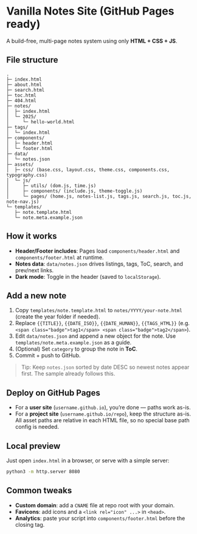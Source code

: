 # Vanilla Notes Site (GitHub Pages ready)

A build-free, multi-page notes system using only **HTML + CSS + JS**.

## File structure

```
.
├─ index.html
├─ about.html
├─ search.html
├─ toc.html
├─ 404.html
├─ notes/
│  ├─ index.html
│  └─ 2025/
│     └─ hello-world.html
├─ tags/
│  └─ index.html
├─ components/
│  ├─ header.html
│  └─ footer.html
├─ data/
│  └─ notes.json
├─ assets/
│  ├─ css/ (base.css, layout.css, theme.css, components.css, typography.css)
│  └─ js/
│     ├─ utils/ (dom.js, time.js)
│     ├─ components/ (include.js, theme-toggle.js)
│     └─ pages/ (home.js, notes-list.js, tags.js, search.js, toc.js, note-nav.js)
└─ templates/
   ├─ note.template.html
   └─ note.meta.example.json
```

## How it works
- **Header/Footer includes**: Pages load `components/header.html` and `components/footer.html` at runtime.
- **Notes data**: `data/notes.json` drives listings, tags, ToC, search, and prev/next links.
- **Dark mode**: Toggle in the header (saved to `localStorage`).

## Add a new note
1. Copy `templates/note.template.html` to `notes/YYYY/your-note.html` (create the year folder if needed).
2. Replace `{{TITLE}}`, `{{DATE_ISO}}`, `{{DATE_HUMAN}}`, `{{TAGS_HTML}}` (e.g. `<span class="badge">tag1</span> <span class="badge">tag2</span>`).
3. Edit `data/notes.json` and append a new object for the note. Use `templates/note.meta.example.json` as a guide.
4. (Optional) Set `category` to group the note in **ToC**.
5. Commit + push to GitHub.

> Tip: Keep `notes.json` sorted by date DESC so newest notes appear first. The sample already follows this.

## Deploy on GitHub Pages
- For a **user site** (`username.github.io`), you’re done — paths work as-is.
- For a **project site** (`username.github.io/repo`), keep the structure as-is. All asset paths are relative in each HTML file, so no special base path config is needed.

## Local preview
Just open `index.html` in a browser, or serve with a simple server:
```sh
python3 -m http.server 8080
```

## Common tweaks
- **Custom domain**: add a `CNAME` file at repo root with your domain.
- **Favicons**: add icons and a `<link rel="icon" ...>` in `<head>`.
- **Analytics**: paste your script into `components/footer.html` before the closing tag.

